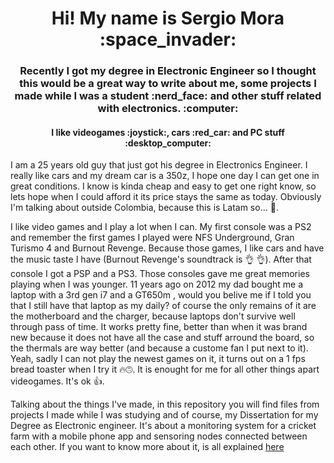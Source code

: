

<!--
**smorap/smorap** is a ✨ _special_ ✨ repository because its `README.md` (this file) appears on your GitHub profile.

Here are some ideas to get you started:

- 🔭 I’m currently working on ...
- 🌱 I’m currently learning ...
- 👯 I’m looking to collaborate on ...
- 🤔 I’m looking for help with ...
- 💬 Ask me about ...
- 📫 How to reach me: ...
- 😄 Pronouns: ...
- ⚡ Fun fact: ...
-->

<h1 align="center"> Hi!  My name is Sergio Mora :space_invader: </h1>

<h3 align="center"> Recently I got my degree in Electronic Engineer so I thought this would be a great way to write about me, some projects I made while I was a student :nerd_face: and other stuff related with electronics. :computer: </h3>

<h4 align="center"> I like videogames :joystick:, cars :red_car: and PC stuff :desktop_computer: </h4>


I am a 25 years old guy that just got his degree in Electronics Engineer. I really like cars and my dream car is a 350z, I hope one day I can get one in great conditions. I know is kinda cheap and easy to get one right know, so lets hope when I could afford it its price stays the same as today. Obviously I'm talking about outside Colombia, because this is Latam so... :pray:.

I like video games and I play a lot when I can. My first console was a PS2 and remember the first games I played were NFS Underground, Gran Turismo 4 and Burnout Revenge. Because those games, I like cars and have the music taste I have (Burnout Revenge's soundtrack is :ok_hand: :ok_hand:). After that console I got a PSP and a PS3. Those consoles gave me great memories playing when I was younger. 11 years ago on 2012 my dad bought me a laptop with a 3rd gen i7 and a GT650m , would you belive me if I told you that I still have that laptop as my daily? of course the only remains of it are the motherboard and the charger, because laptops don't survive well through pass of time. It works pretty fine, better than when it was brand new because it does not have all the case and stuff arround the board, so the thermals are way better (and because a custome fan I put next to it). Yeah, sadly I can not play the newest games on it, it turns out on a 1 fps bread toaster when I try it :fire::upside_down_face:. It is enought for me for all other things apart videogames. It's ok :+1:.

Talking about the things I've made, in this repository you will find files from projects I made while I was studying and of course, my Dissertation for my Degree as Electronic engineer. It's about a monitoring system for a cricket farm with a mobile phone app and sensoring nodes connected between each other. If you want to know more about it, is all explained [here](smorap/Tesis_Electronica) 
